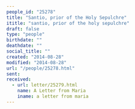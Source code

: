 ```yaml
---
people_id: "25278"
title: "Santio, prior of the Holy Sepulchre"
ititle: "santio, prior of the holy sepulchre"
draft: false
type: "people"
birthdate: ""
deathdate: ""
social_title: ""
created: "2014-08-28"
modified: "2014-08-28"
url: "/people/25278.html"
sent:
received:
  - url: letter/25279.html
    name: A Letter from Maria
    iname: a letter from maria
---
```

